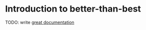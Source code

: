 # Introduction to better-than-best

TODO: write [great documentation](http://jacobian.org/writing/what-to-write/)
